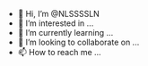 - 👋 Hi, I’m @NLSSSSLN
- 👀 I’m interested in ...
- 🌱 I’m currently learning ...
- 💞️ I’m looking to collaborate on ...
- 📫 How to reach me ...

<!---
NLSSSSLN/NLSSSSLN is a ✨ special ✨ repository because its `README.md` (this file) appears on your GitHub profile.
You can click the Preview link to take a look at your changes.
--->
